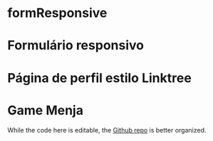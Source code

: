 # formResponsive
# Formulário responsivo
# Página de perfil estilo Linktree
# Game Menja
While the code here is editable, the [Github repo](https://github.com/MilllerTime/menja) is better organized.
